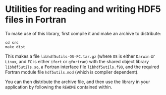 Utilities for reading and writing HDF5 files in Fortran
=======================================================

To make use of this library, first compile it and make an archive to distribute:

```
cd src
make dist
```

This makes a file `libhdf5utils-OS-FC.tar.gz` (where `OS` is either `Darwin` or
`Linux`, and `FC` is either `ifort` or `gfortran`) with the shared object
library `libhdf5utils.so`, a Fortran interface file `libhdf5utils.f90`, and the
required Fortran module file `hdf5utils.mod` (which is compiler dependent).

You can then distribute the archive file, and then use the library in your
application by following the `README` contained within.
